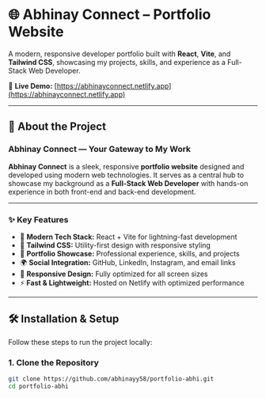 # 🌐 Abhinay Connect – Portfolio Website

A modern, responsive developer portfolio built with **React**, **Vite**, and **Tailwind CSS**, showcasing my projects, skills, and experience as a Full-Stack Web Developer.

🔗 **Live Demo:** [https://abhinayconnect.netlify.app](https://abhinayconnect.netlify.app)

---

## 🌟 About the Project

### Abhinay Connect — Your Gateway to My Work

**Abhinay Connect** is a sleek, responsive **portfolio website** designed and developed using modern web technologies. It serves as a central hub to showcase my background as a **Full-Stack Web Developer** with hands-on experience in both front-end and back-end development.

---

### ✨ Key Features

- 🚀 **Modern Tech Stack:** React + Vite for lightning-fast development
- 🎨 **Tailwind CSS:** Utility-first design with responsive styling
- 💼 **Portfolio Showcase:** Professional experience, skills, and projects
- 🌍 **Social Integration:** GitHub, LinkedIn, Instagram, and email links
- 📱 **Responsive Design:** Fully optimized for all screen sizes
- ⚡ **Fast & Lightweight:** Hosted on Netlify with optimized performance

---

## 🛠️ Installation & Setup

Follow these steps to run the project locally:

### 1. Clone the Repository

```bash
git clone https://github.com/abhinayy58/portfolio-abhi.git
cd portfolio-abhi
